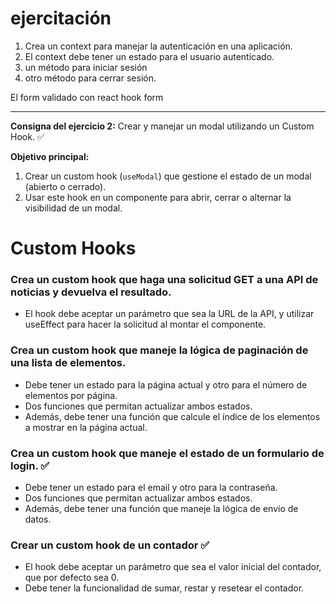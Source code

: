 # ejercitación

1. Crea un context para manejar la autenticación en una aplicación.
2. El context debe tener un estado para el usuario autenticado.
3. un método para iniciar sesión
4. otro método para cerrar sesión.

El form validado con react hook form

---

**Consigna del ejercicio 2:** Crear y manejar un modal utilizando un Custom Hook. ✅

**Objetivo principal:**
1. Crear un custom hook (`useModal`) que gestione el estado de un modal (abierto o cerrado).
2. Usar este hook en un componente para abrir, cerrar o alternar la visibilidad de un modal.

# Custom Hooks



### Crea un custom hook que haga una solicitud GET a una API de noticias y devuelva el resultado.

- El hook debe aceptar un parámetro que sea la URL de la API, y utilizar useEffect para hacer la solicitud al montar el componente.

### Crea un custom hook que maneje la lógica de paginación de una lista de elementos.

- Debe tener un estado para la página actual y otro para el número de elementos por página.
- Dos funciones que permitan actualizar ambos estados.
- Además, debe tener una función que calcule el índice de los elementos a mostrar en la página actual.

### Crea un custom hook que maneje el estado de un formulario de login. ✅

- Debe tener un estado para el email y otro para la contraseña.
- Dos funciones que permitan actualizar ambos estados.
- Además, debe tener una función que maneje la lógica de envío de datos.

### Crear un custom hook de un contador ✅

- El hook debe aceptar un parámetro que sea el valor inicial del contador, que por defecto sea 0.
- Debe tener la funcionalidad de sumar, restar y resetear el contador.


